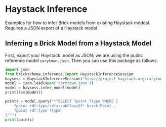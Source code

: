 # Haystack Inference

Examples for how to infer Brick models from existing Haystack modesl.
Requires a JSON export of a Haystack model

## Inferring a Brick Model from a Haystack Model

First, export your Haystack model as JSON; we are using the public reference model `carytown.json`.
Then you can use this package as follows:

```python
import json
from brickschema.inference import HaystackInferenceSession
haysess = HaystackInferenceSession("http://project-haystack.org/carytown#")
model = json.load(open('carytown.json'))
model = haysess.infer_model(model)
print(len(model))

points = model.query("""SELECT ?point ?type WHERE {
    ?point rdf:type/rdfs:subClassOf* brick:Point .
    ?point rdf:type ?type
}""")
print(points)
```

